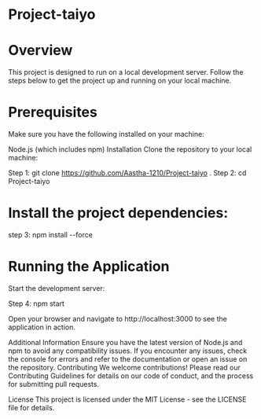 # Project-taiyo

# Overview
This project is designed to run on a local development server. Follow the steps below to get the project up and running on your local machine.

# Prerequisites
Make sure you have the following installed on your machine:

Node.js (which includes npm)
Installation
Clone the repository to your local machine:


Step 1: git clone https://github.com/Aastha-1210/Project-taiyo .
Step 2: cd Project-taiyo

# Install the project dependencies:

step 3: npm install --force

# Running the Application
Start the development server:

Step 4: npm start

Open your browser and navigate to http://localhost:3000 to see the application in action.

Additional Information
Ensure you have the latest version of Node.js and npm to avoid any compatibility issues.
If you encounter any issues, check the console for errors and refer to the documentation or open an issue on the repository.
Contributing
We welcome contributions! Please read our Contributing Guidelines for details on our code of conduct, and the process for submitting pull requests.

License
This project is licensed under the MIT License - see the LICENSE file for details.
